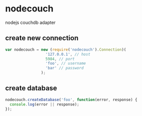 nodecouch
=========

nodejs couchdb adapter


create new connection
---------------------
``` js
var nodecouch = new (require('nodecouch').Connection)(
                  '127.0.0.1', // host
                  5984, // port
                  'foo', // username
                  'bar' // password
                );
```

create database
---------------
``` js
nodecouch.createDatabase('foo', function(error, response) {
  console.log(error || response);
});
```

